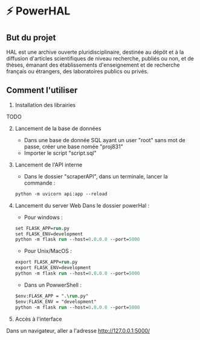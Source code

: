 # ⚡ PowerHAL

## But du projet

HAL est une archive ouverte pluridisciplinaire, destinée au dépôt et à la diffusion d'articles scientifiques de niveau recherche, publiés ou non, et de thèses, émanant des établissements d'enseignement et de recherche français ou étrangers, des laboratoires publics ou privés.  


## Comment l'utiliser

1. Installation des librairies

TODO

2. Lancement de la base de données
    - Dans une base de donnée SQL ayant un user "root" sans mot de passe, créer une base nomée "proj831"
    - Importer le script "script.sql"

3. Lancement de l'API interne
    - Dans le dossier "scraperAPI", dans un terminale, lancer la commande :
    ```ps
    python -m uvicorn api:app --reload
    ```

4. Lancement du server Web
Dans le dossier powerHal :
    - Pour windows :
    ```ps
    set FLASK_APP=run.py
    set FLASK_ENV=development
    python -m flask run --host=0.0.0.0 --port=5000
    ```
    - Pour Unix/MacOS :
    ```ps
    export FLASK_APP=run.py
    export FLASK_ENV=development
    python -m flask run --host=0.0.0.0 --port=5000
    ```
    - Dans un PowwerShell :
    ```ps
    $env:FLASK_APP = ".\run.py"
    $env:FLASK_ENV = "development"
    python -m flask run --host=0.0.0.0 --port=5000
    ```

5. Accès à l'interface

Dans un navigateur, aller a l'adresse http://127.0.0.1:5000/
